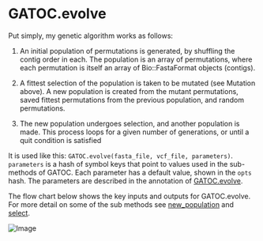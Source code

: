 GATOC.evolve
========================================================

Put simply, my genetic algorithm works as follows:

1. An initial population of permutations is generated, by shuffling the contig order in each. The population is an array of permutations, where each permutation is itself an array of Bio::FastaFormat objects (contigs). 

2. A fittest selection of the population is taken to be mutated (see Mutation above). A new population is created from the mutant permutations, saved fittest permutations from the previous population, and random permutations.

3. The new population undergoes selection, and another population is made. This process loops for a given number of generations, or until a quit condition is satisfied

It is used like this: ``GATOC.evolve(fasta_file, vcf_file, parameters)``. ``parameters`` is a hash of symbol keys that point to values used in the sub-methods of GATOC. Each parameter has a default value, shown in the ``opts`` hash. The parameters are described in the annotation of [GATOC.evolve](https://github.com/edwardchalstrey1/fragmented_genome_with_snps/blob/master/lib/GATOC.rb).

The flow chart below shows the key inputs and outputs for GATOC.evolve. For more detail on some of the sub methods see [new_population](https://github.com/edwardchalstrey1/fragmented_genome_with_snps/blob/master/Documentation/new_population/new_population.md) and [select](https://github.com/edwardchalstrey1/fragmented_genome_with_snps/blob/master/Documentation/select/select.md).

![Image](https://github.com/edwardchalstrey1/fragmented_genome_with_snps/blob/master/algorithm_flowcharts/evolve.png?raw=true)

